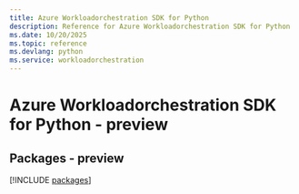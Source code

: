 ```yaml
---
title: Azure Workloadorchestration SDK for Python
description: Reference for Azure Workloadorchestration SDK for Python
ms.date: 10/20/2025
ms.topic: reference
ms.devlang: python
ms.service: workloadorchestration
---
```

# Azure Workloadorchestration SDK for Python - preview
## Packages - preview
[!INCLUDE [packages](workloadorchestration-index.md)]